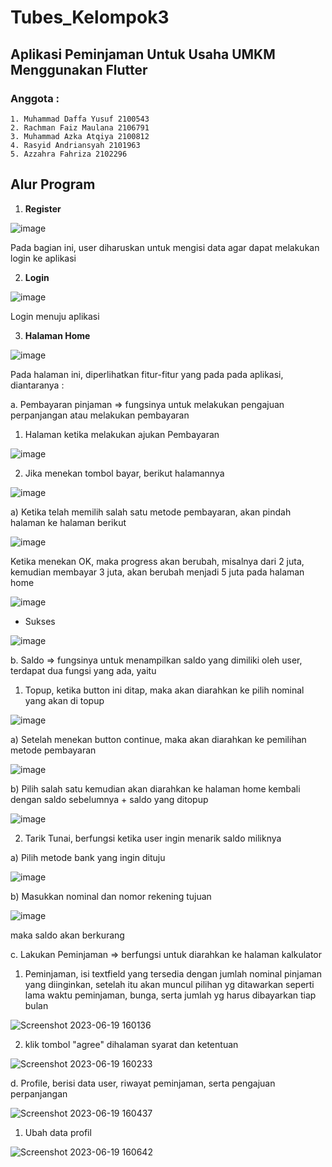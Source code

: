 # Tubes_Kelompok3
## Aplikasi Peminjaman Untuk Usaha UMKM Menggunakan Flutter
### Anggota : 
    1. Muhammad Daffa Yusuf 2100543
    2. Rachman Faiz Maulana 2106791
    3. Muhammad Azka Atqiya 2100812
    4. Rasyid Andriansyah 2101963
    5. Azzahra Fahriza 2102296
## Alur Program
1. **Register**

![image](https://github.com/azzahrafahriza/Tubes_Kelompok3/assets/90915678/e2ae991a-1404-431c-8bbf-2c7444d23f84)

Pada bagian ini, user diharuskan untuk mengisi data agar dapat melakukan login ke aplikasi 


2. **Login**

![image](https://github.com/azzahrafahriza/Tubes_Kelompok3/assets/90915678/1d8c0356-020f-48e1-bcb9-00e40e8509fb)

Login menuju aplikasi


3. **Halaman Home**

![image](https://github.com/azzahrafahriza/Tubes_Kelompok3/assets/90915678/cacc1399-14ee-4f07-9a21-909ed8efac5b)


Pada halaman ini, diperlihatkan fitur-fitur yang pada pada aplikasi, diantaranya :
  
  a. Pembayaran pinjaman => fungsinya untuk melakukan pengajuan perpanjangan atau melakukan pembayaran
     
  1) Halaman ketika melakukan ajukan Pembayaran
     
  ![image](https://github.com/azzahrafahriza/Tubes_Kelompok3/assets/90915678/cd1121c8-14f2-4e5b-a6b7-4e9a5b4d3185)

     
  2) Jika menekan tombol bayar, berikut halamannya 
     
  ![image](https://github.com/azzahrafahriza/Tubes_Kelompok3/assets/90915678/1db33775-d24b-4785-b00b-bb3ad25d603f)

        
  a) Ketika telah memilih salah satu metode pembayaran, akan pindah halaman ke halaman berikut
        
  ![image](https://github.com/azzahrafahriza/Tubes_Kelompok3/assets/90915678/f15923e2-cbd3-4552-b06b-234ab61d1f99)

        
  Ketika menekan OK, maka progress akan berubah, misalnya dari 2 juta, kemudian membayar 3 juta, akan berubah menjadi  5 juta pada halaman home
        
  ![image](https://github.com/azzahrafahriza/Tubes_Kelompok3/assets/90915678/f6dd61e5-7e95-4062-adcb-5bbff75294e0)

           
  - Sukses
           
  ![image](https://github.com/azzahrafahriza/Tubes_Kelompok3/assets/90915678/1d9cd955-300a-4c91-a99d-22d13c5c5993)
 
  b. Saldo => fungsinya untuk menampilkan saldo yang dimiliki oleh user, terdapat dua fungsi yang ada, yaitu

  
  1) Topup, ketika button ini ditap, maka akan diarahkan ke pilih nominal yang akan di topup
     
  ![image](https://github.com/azzahrafahriza/Tubes_Kelompok3/assets/90915678/8cf05666-916f-4d1b-abf5-2fe938b43a15)

        
  a) Setelah menekan button continue, maka akan diarahkan ke pemilihan metode pembayaran 

        
  ![image](https://github.com/azzahrafahriza/Tubes_Kelompok3/assets/90915678/939e8eb6-f2ce-46d1-8337-8e711ef6088a)

        
  b) Pilih salah satu kemudian akan diarahkan ke halaman home kembali dengan saldo sebelumnya + saldo yang ditopup

        
  ![image](https://github.com/azzahrafahriza/Tubes_Kelompok3/assets/90915678/6d5c1de6-1939-4a64-9a4f-62f656a76388)

     
  2) Tarik Tunai, berfungsi ketika user ingin menarik saldo miliknya


  a) Pilih metode bank yang ingin dituju
        
  ![image](https://github.com/azzahrafahriza/Tubes_Kelompok3/assets/90915678/ac3def91-e11a-42e6-bc79-5a421b34b82e)

        
  b) Masukkan nominal dan nomor rekening tujuan
        
  ![image](https://github.com/azzahrafahriza/Tubes_Kelompok3/assets/90915678/297c08bc-8d9d-446d-9843-199d589b5454)

        
  maka saldo akan berkurang
  
  c. Lakukan Peminjaman => berfungsi untuk diarahkan ke halaman kalkulator

  1) Peminjaman, isi textfield yang tersedia dengan jumlah nominal pinjaman yang diinginkan, setelah itu akan muncul pilihan yg ditawarkan seperti lama waktu peminjaman, bunga, serta jumlah yg harus dibayarkan tiap bulan


![Screenshot 2023-06-19 160136](https://github.com/azzahrafahriza/Tubes_Kelompok3/assets/100756215/0379ea45-f8ab-4e36-bbc8-6eb674039a31)


  2) klik tombol "agree" dihalaman syarat dan ketentuan


![Screenshot 2023-06-19 160233](https://github.com/azzahrafahriza/Tubes_Kelompok3/assets/100756215/b18a16e7-67d0-4eb9-963b-1753c97be4da)


  d. Profile, berisi data user, riwayat peminjaman, serta pengajuan perpanjangan

  ![Screenshot 2023-06-19 160437](https://github.com/azzahrafahriza/Tubes_Kelompok3/assets/100756215/444db81a-d4a2-4eb9-b54f-97594d044746)


  1) Ubah data profil

![Screenshot 2023-06-19 160642](https://github.com/azzahrafahriza/Tubes_Kelompok3/assets/100756215/a099f63c-a25c-4938-975c-0632600bcad9)



  



